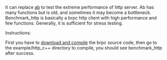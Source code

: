 It can replace [ab](https://httpd.apache.org/docs/2.2/programs/ab.html) to test the extreme performance of http server. Ab has many functions but is old, and sometimes it may become a bottleneck. Benchmark_http is basically a brpc http client with high performance and few functions. Generally, it is sufficient for stress testing.

Instructions:

First you have to [download and compile](getting_started.md) the brpc source code, then go to the example/http_c++ directory to compile, you should see benchmark_http after success.